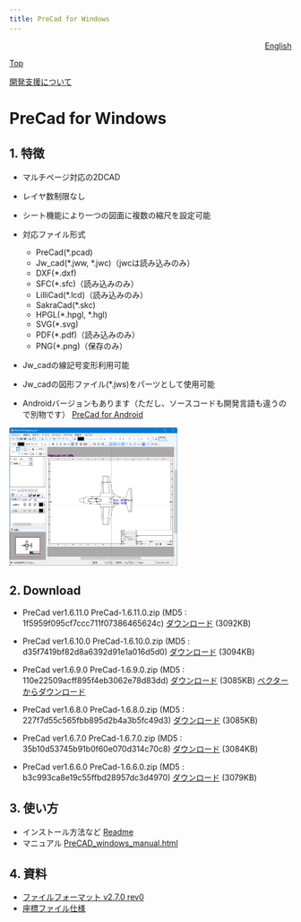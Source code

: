 ```yaml
---
title: PreCad for Windows
---
```

<div style="text-align: right"><a href=index_en.html>English</a></div>

[Top](https://junkbulk.com)

[開発支援について](donate_ja.html)

# PreCad for Windows

## 1. 特徴 
- マルチページ対応の2DCAD
- レイヤ数制限なし
- シート機能により一つの図面に複数の縮尺を設定可能
- 対応ファイル形式 
  - PreCad(*.pcad)
  - Jw_cad(*.jww, *.jwc)（jwcは読み込みのみ）
  - DXF(*.dxf)
  - SFC(*.sfc)（読み込みのみ）
  - LilliCad(*.lcd)（読み込みのみ）
  - SakraCad(*.skc)
  - HPGL(*.hpgl, *.hgl)
  - SVG(*.svg)
  - PDF(*.pdf)（読み込みのみ）
  - PNG(*.png)（保存のみ）

- Jw_cadの線記号変形利用可能
- Jw_cadの図形ファイル(*.jws)をパーツとして使用可能
- Androidバージョンもあります（ただし、ソースコードも開発言語も違うので別物です）
[PreCad for Android](https://play.google.com/store/apps/details?id=com.junkbulk.precad)

<a href="images/image001.png">
<img src="images/image001.png" href="images/image001.png" alt="sample image" width="300px">
</a>

## 2. Download

- PreCad ver1.6.11.0
PreCad-1.6.11.0.zip (MD5 : 1f5959f095cf7ccc711f07386465624c)
[ダウンロード](download/PreCad-1.6.11.0.zip)  (3092KB)

- PreCad ver1.6.10.0
PreCad-1.6.10.0.zip (MD5 : d35f7419bf82d8a6392d91e1a016d5d0)
[ダウンロード](download/PreCad-1.6.10.0.zip)  (3094KB)

- PreCad ver1.6.9.0
PreCad-1.6.9.0.zip (MD5 : 110e22509acff895f4eb3062e78d83dd)
[ダウンロード](download/PreCad-1.6.9.0.zip)  (3085KB)
[ベクターからダウンロード](https://www.vector.co.jp/soft/dl/winnt/business/se526259.html)

- PreCad ver1.6.8.0
PreCad-1.6.8.0.zip (MD5 : 227f7d55c565fbb895d2b4a3b5fc49d3)
[ダウンロード](download/PreCad-1.6.8.0.zip)  (3085KB)

- PreCad ver1.6.7.0
PreCad-1.6.7.0.zip (MD5 : 35b10d53745b91b0f60e070d314c70c8)
[ダウンロード](download/PreCad-1.6.7.0.zip)  (3084KB)

- PreCad ver1.6.6.0
PreCad-1.6.6.0.zip (MD5 : b3c993ca8e19c55ffbd28957dc3d4970)
[ダウンロード](download/PreCad-1.6.6.0.zip)  (3079KB)


## 3. 使い方
- インストール方法など
[Readme](readme_ja.html)
- マニュアル
[PreCAD_windows_manual.html](manual/ja/PreCAD_windows_manual.html)

## 4. 資料

- [ファイルフォーマット v2.7.0 rev0](download/PreCadFormat_v2_7_0_rev0.html)
- [座標ファイル仕様](download/PrecoFormat.html)
